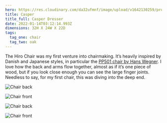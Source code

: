 ```yaml
---
hero: https://res.cloudinary.com/da32ufmnf/image/upload/v1642130259/proportional.design-v2/casper/d23zbiilnlafcjcqc5pw.jpg
title: Casper
title_full: Casper Dresser
date: 2022-01-14T03:12:14.993Z
dimensions: 32H X 24W X 22D
tags:
  tag_one: chair
  tag_two: oak
---
```

The Hiro Chair was my first venture into chairmaking. It’s heavily inspired by Danish and Japanese styles, in particular the [PP501 chair by Hans Wegner](https://www.pamono.com/stories/the-one-only). I love how the back and arms flow together, almost as if it’s one piece of wood, but if you look close enough you can see the large finger joints. Needless to say, for my first chair, this was diving into the deep end.

![Chair back](https://res.cloudinary.com/da32ufmnf/image/upload/v1642130259/proportional.design-v2/casper/exg8yecbuu2fkwze9iex.jpg)

![Chair front](https://res.cloudinary.com/da32ufmnf/image/upload/v1642130259/proportional.design-v2/casper/mvugyzsuwdnl4q9yhwfz.jpg)

![Chair back](https://res.cloudinary.com/da32ufmnf/image/upload/v1642130259/proportional.design-v2/casper/pixifq3jk0hn3kqdabmp.jpg)

![Chair front](https://res.cloudinary.com/da32ufmnf/image/upload/v1642130260/proportional.design-v2/casper/nobla8gejwozxrj5tyl5.jpg)